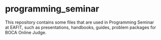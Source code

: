 programming_seminar
===================

This repository contains some files that are used in Programming Seminar at EAFIT, such as presentations, handbooks, guides, problem packages for BOCA Online Judge.
